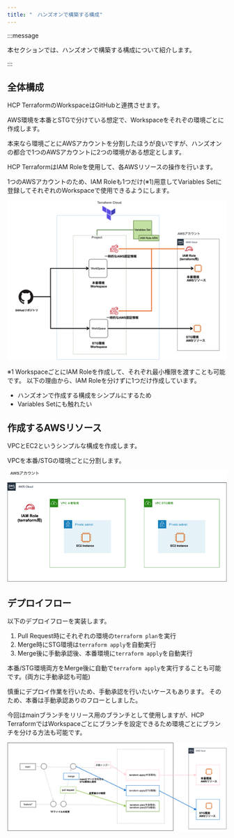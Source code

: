 ```yaml
---
title: "　ハンズオンで構築する構成"
---
```


:::message

本セクションでは、ハンズオンで構築する構成について紹介します。

:::

## 全体構成

HCP TerraformのWorkspaceはGitHubと連携させます。

AWS環境を本番とSTGで分けている想定で、Workspaceをそれぞの環境ごとに作成します。

本来なら環境ごとにAWSアカウントを分割したほうが良いですが、ハンズオンの都合で1つのAWSアカウントに2つの環境がある想定とします。

HCP TerraformはIAM Roleを使用して、各AWSリソースの操作を行います。

1つのAWSアカウントのため、IAM Roleも1つだけ(※1)用意してVariables Setに登録してそれぞれのWorkspaceで使用できるようにします。

![](/images/chapter_5/01-tfc-aws-book-archi-1.png)

※1 WorkspaceごとにIAM Roleを作成して、それぞれ最小権限を渡すことも可能です。
以下の理由から、IAM Roleを分けずに1つだけ作成しています。

- ハンズオンで作成する構成をシンプルにするため
- Variables Setにも触れたい

## 作成するAWSリソース

VPCとEC2というシンプルな構成を作成します。

VPCを本番/STGの環境ごとに分割します。

![](/images/chapter_5/01-tfc-aws-book-archi-2.png)

## デプロイフロー

以下のデプロイフローを実装します。

1. Pull Request時にそれぞれの環境の`terraform plan`を実行
2. Merge時にSTG環境は`terraform apply`を自動実行
3. Merge後に手動承認後、本番環境に`terraform apply`を自動実行

本番/STG環境両方をMerge後に自動で`terraform apply`を実行することも可能です。(両方に手動承認も可能)

慎重にデプロイ作業を行いため、手動承認を行いたいケースもあります。
そのため、本番は手動承認ありのフローとしました。

今回はmainブランチをリリース用のブランチとして使用しますが、HCP TerraformではWorkspaceごとにブランチを設定できるため環境ごとにブランチを分ける方法も可能です。

<!-- 絵のterraform applyとかしている枠にHCP Terraformのアイコンを付ける -->

![](/images/chapter_5/01-tfc-aws-book-archi-3.png)
